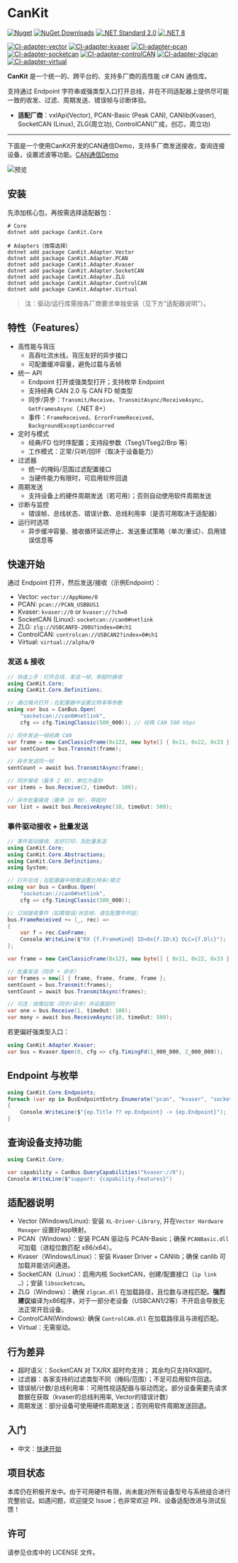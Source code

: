 # CanKit



[![Nuget](https://img.shields.io/nuget/v/CanKit.Core.svg?logo=nuget)](https://www.nuget.org/packages/CanKit.Core/)
[![NuGet Downloads](https://img.shields.io/nuget/dt/CanKit.Core.svg?logo=nuget)](https://www.nuget.org/packages/CanKit.Core)
[![.NET Standard 2.0](https://img.shields.io/badge/.NET%20Standard-2.0-512BD4?logo=dotnet&logoColor=white)](#)
[![.NET 8](https://img.shields.io/badge/.NET-8.0-512BD4?logo=dotnet&logoColor=white)](#)

[![CI-adapter-vector](https://github.com/pkuyo/CanKit/actions/workflows/vector-ci.yml/badge.svg)](https://github.com/pkuyo/CanKit/actions/workflows/vector-ci.yml)
[![CI-adapter-kvaser](https://github.com/pkuyo/CanKit/actions/workflows/kvaser-ci.yml/badge.svg)](https://github.com/pkuyo/CanKit/actions/workflows/kvaser-ci.yml)
[![CI-adapter-pcan](https://github.com/pkuyo/CanKit/actions/workflows/pcan-ci.yml/badge.svg)](https://github.com/pkuyo/CanKit/actions/workflows/pcan-ci.yml)
[![CI-adapter-socketcan](https://github.com/pkuyo/CanKit/actions/workflows/socketcan-ci.yml/badge.svg)](https://github.com/pkuyo/CanKit/actions/workflows/socketcan-ci.yml)
[![CI-adapter-controlCAN](https://github.com/pkuyo/CanKit/actions/workflows/controlcan-ci.yml/badge.svg)](https://github.com/pkuyo/CanKit/actions/workflows/controlcan-ci.yml)
[![CI-adapter-zlgcan](https://github.com/pkuyo/CanKit/actions/workflows/zlg-ci.yml/badge.svg)](https://github.com/pkuyo/CanKit/actions/workflows/zlg-ci.yml)
[![CI-adapter-virtual](https://github.com/pkuyo/CanKit/actions/workflows/virtual-ci.yml/badge.svg)](https://github.com/pkuyo/CanKit/actions/workflows/virtual-ci.yml)

**CanKit** 是一个统一的、跨平台的、支持多厂商的高性能 c# CAN 通信库。

支持通过 Endpoint 字符串或强类型入口打开总线，并在不同适配器上提供尽可能一致的收发、过滤、周期发送、错误帧与诊断体验。

 - **适配厂商**：vxlApi(Vector), PCAN-Basic (Peak CAN), CANlib(Kvaser), SocketCAN (Linux), ZLG(周立功), ControlCAN(广成，创芯，周立功)

 ----

 下面是一个使用CanKit开发的CAN通信Demo，支持多厂商发送接收，查询连接设备，设置滤波等功能。[CAN通信Demo](https://gitee.com/pkuyora/CanKit-Toolkit) 

![预览](https://gitee.com/pkuyora/CanKit-Toolkit/raw/master/docs/pics/zh/cankitdemo_preview1.png)

## 安装

先添加核心包，再按需选择适配器包：

```
# Core
dotnet add package CanKit.Core

# Adapters（按需选择）
dotnet add package CanKit.Adapter.Vector
dotnet add package CanKit.Adapter.PCAN
dotnet add package CanKit.Adapter.Kvaser
dotnet add package CanKit.Adapter.SocketCAN
dotnet add package CanKit.Adapter.ZLG
dotnet add package CanKit.Adapter.ControlCAN
dotnet add package CanKit.Adapter.Virtual
```

> 注：驱动/运行库需按各厂商要求单独安装（见下方“适配器说明”）。


## 特性（Features）

- 高性能与背压
  - 高吞吐流水线，背压友好的异步接口
  - 可配置缓冲容量，避免过载与丢帧
- 统一 API
  - Endpoint 打开或强类型打开；支持枚举 Endpoint
  - 支持经典 CAN 2.0 与 CAN FD 帧类型
  - 同步/异步：`Transmit/Receive`、`TransmitAsync/ReceiveAsync`、`GetFramesAsync`（.NET 8+）
  - 事件：`FrameReceived`、`ErrorFrameReceived`、`BackgroundExceptionOccurred`
- 定时与模式
  - 经典/FD 位时序配置；支持段参数（Tseg1/Tseg2/Brp 等）
  - 工作模式：正常/只听/回环（取决于设备能力）
- 过滤器
  - 统一的掩码/范围过滤配置接口
  - 当硬件能力有限时，可启用软件回退
- 周期发送
  - 支持设备上的硬件周期发送（若可用）；否则自动使用软件周期发送
- 诊断与监控
  - 错误帧、总线状态、错误计数、总线利用率（是否可用取决于适配器）
- 运行时选项
  - 异步缓冲容量、接收循环延迟停止、发送重试策略（单次/重试）、启用错误信息等


## 快速开始

通过 Endpoint 打开，然后发送/接收（示例Endpoint）：
- Vector: `vector://AppName/0`
- PCAN: `pcan://PCAN_USBBUS1`
- Kvaser: `kvaser://0` or `kvaser://?ch=0`
- SocketCAN (Linux): `socketcan://can0#netlink`
- ZLG: `zlg://USBCANFD-200U?index=0#ch1`
- ControlCAN: `controlcan://USBCAN2?index=0#ch1`
- Virtual: `virtual://alpha/0`

### 发送 & 接收
```csharp
// 快速上手：打开总线，发送一帧，带超时接收
using CanKit.Core;
using CanKit.Core.Definitions;

// 通过端点打开；在配置器中设置比特率等参数
using var bus = CanBus.Open(
    "socketcan://can0#netlink",
    cfg => cfg.TimingClassic(500_000)); // 经典 CAN 500 kbps

// 同步发送一帧经典 CAN
var frame = new CanClassicFrame(0x123, new byte[] { 0x11, 0x22, 0x33 });
var sentCount = bus.Transmit(frame);

// 异步发送同一帧
sentCount = await bus.TransmitAsync(frame);

// 同步接收（最多 2 帧），单位为毫秒
var items = bus.Receive(2, timeOut: 100);

// 异步批量接收（最多 10 帧），带超时
var list = await bus.ReceiveAsync(10, timeOut: 500);
```
### 事件驱动接收 + 批量发送
```csharp
// 事件驱动接收、友好打印，及批量发送
using CanKit.Core;
using CanKit.Core.Abstractions;
using CanKit.Core.Definitions;
using System;

// 打开总线；在配置器中按需设置比特率/模式
using var bus = CanBus.Open(
    "socketcan://can0#netlink",
    cfg => cfg.TimingClassic(500_000));

// 订阅接收事件（如需错误/状态帧，请在配置中开启）
bus.FrameReceived += (_, rec) =>
{
    var f = rec.CanFrame;
    Console.WriteLine($"RX {f.FrameKind} ID=0x{f.ID:X} DLC={f.Dlc}");
};

var frame = new CanClassicFrame(0x123, new byte[] { 0x11, 0x22, 0x33 });

// 批量发送（同步 + 异步）
var frames = new[] { frame, frame, frame, frame };
sentCount = bus.Transmit(frames);
sentCount = await bus.TransmitAsync(frames);

// 可选：按需拉取（同步/异步）并设置超时
var one = bus.Receive(1, timeOut: 100);
var many = await bus.ReceiveAsync(10, timeOut: 500);

```
若更偏好强类型入口：

```csharp
using CanKit.Adapter.Kvaser;
var bus = Kvaser.Open(0, cfg => cfg.TimingFd(1_000_000, 2_000_000));
```


## Endpoint 与枚举

```csharp
using CanKit.Core.Endpoints;
foreach (var ep in BusEndpointEntry.Enumerate("pcan", "kvaser", "socketcan", "virtual"))
{
    Console.WriteLine($"{ep.Title ?? ep.Endpoint} -> {ep.Endpoint}");
}
```

## 查询设备支持功能
```csharp
using CanKit.Core;

var capability = CanBus.QueryCapabilities("kvaser://0");
Console.WriteLine($"support: {capability.Features}")
```

## 适配器说明
- Vector (Windows/Linux): 安装 `XL-Driver-Library`, 并在`Vector Hardware Manager` 设置好app映射。
- PCAN（Windows）：安装 PCAN 驱动与 PCAN-Basic；确保 `PCANBasic.dll` 可加载（进程位数匹配 x86/x64）。
- Kvaser（Windows/Linux）：安装 Kvaser Driver + CANlib；确保 canlib 可加载并能访问通道。
- SocketCAN（Linux）：启用内核 SocketCAN，创建/配置接口（`ip link …`）；安装 `libsocketcan`。
- ZLG（Windows）：确保 `zlgcan.dll` 在加载路径，且位数与进程匹配。**强烈建议**编译为x86程序，对于一部分老设备（USBCAN1/2等）不开启会导致无法正常开启设备。
- ControlCAN(Windows): 确保 `ControlCAN.dll` 在加载路径且与进程匹配。
- Virtual：无需驱动。


## 行为差异

- 超时语义：SocketCAN 对 TX/RX 超时均支持； 其余均只支持RX超时。
- 过滤器：各家支持的过滤类型不同（掩码/范围）；不足可启用软件回退。
- 错误帧/计数/总线利用率：可用性视适配器与驱动而定。部分设备需要先请求数据在获取（kvaser的总线利用率, Vector的错误计数）
- 周期发送：部分设备可使用硬件周期发送；否则用软件周期发送回退。


## 入门

- 中文：[快速开始](docs/zh/getting-started.md)


## 项目状态

本库仍在积极开发中。由于可用硬件有限，尚未能对所有设备型号与系统组合进行完整验证。如遇问题，欢迎提交 Issue；也非常欢迎 PR、设备适配改进与测试反馈！


## 许可

请参见仓库中的 LICENSE 文件。
